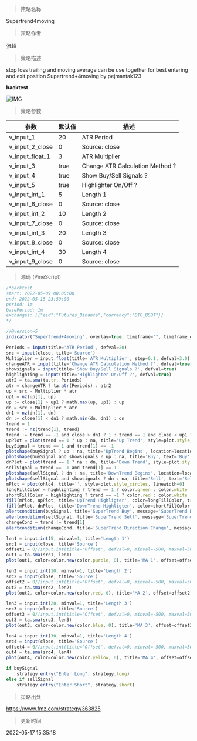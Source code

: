 
> 策略名称

Supertrend4moving

> 策略作者

张超

> 策略描述

stop loss trailing and moving average can be use together for best entering and exit position
Supertrend+4moving by pejmantak123

**backtest**

 ![IMG](https://www.fmz.com/upload/asset/14ee26429757153c544.png) 

> 策略参数



|参数|默认值|描述|
|----|----|----|
|v_input_1|20|ATR Period|
|v_input_2_close|0|Source: close|high|low|open|hl2|hlc3|hlcc4|ohlc4|
|v_input_float_1|3|ATR Multiplier|
|v_input_3|true|Change ATR Calculation Method ?|
|v_input_4|true|Show Buy/Sell Signals ?|
|v_input_5|true|Highlighter On/Off ?|
|v_input_int_1|5|Length 1|
|v_input_6_close|0|Source: close|high|low|open|hl2|hlc3|hlcc4|ohlc4|
|v_input_int_2|10|Length 2|
|v_input_7_close|0|Source: close|high|low|open|hl2|hlc3|hlcc4|ohlc4|
|v_input_int_3|20|Length 3|
|v_input_8_close|0|Source: close|high|low|open|hl2|hlc3|hlcc4|ohlc4|
|v_input_int_4|30|Length 4|
|v_input_9_close|0|Source: close|high|low|open|hl2|hlc3|hlcc4|ohlc4|


> 源码 (PineScript)

``` javascript
/*backtest
start: 2022-05-09 00:00:00
end: 2022-05-15 23:59:00
period: 1m
basePeriod: 1m
exchanges: [{"eid":"Futures_Binance","currency":"BTC_USDT"}]
*/

//@version=5
indicator("Supertrend+4moving", overlay=true, timeframe="", timeframe_gaps=true)

Periods = input(title='ATR Period', defval=20)
src = input(close, title='Source')
Multiplier = input.float(title='ATR Multiplier', step=0.1, defval=3.0)
changeATR = input(title='Change ATR Calculation Method ?', defval=true)
showsignals = input(title='Show Buy/Sell Signals ?', defval=true)
highlighting = input(title='Highlighter On/Off ?', defval=true)
atr2 = ta.sma(ta.tr, Periods)
atr = changeATR ? ta.atr(Periods) : atr2
up = src - Multiplier * atr
up1 = nz(up[1], up)
up := close[1] > up1 ? math.max(up, up1) : up
dn = src + Multiplier * atr
dn1 = nz(dn[1], dn)
dn := close[1] < dn1 ? math.min(dn, dn1) : dn
trend = 1
trend := nz(trend[1], trend)
trend := trend == -1 and close > dn1 ? 1 : trend == 1 and close < up1 ? -1 : trend
upPlot = plot(trend == 1 ? up : na, title='Up Trend', style=plot.style_linebr, linewidth=2, color=color.new(color.green, 0))
buySignal = trend == 1 and trend[1] == -1
plotshape(buySignal ? up : na, title='UpTrend Begins', location=location.absolute, style=shape.circle, size=size.tiny, color=color.new(color.green, 0))
plotshape(buySignal and showsignals ? up : na, title='Buy', text='Buy', location=location.absolute, style=shape.labelup, size=size.tiny, color=color.new(color.green, 0), textcolor=color.new(color.white, 0))
dnPlot = plot(trend == 1 ? na : dn, title='Down Trend', style=plot.style_linebr, linewidth=2, color=color.new(color.red, 0))
sellSignal = trend == -1 and trend[1] == 1
plotshape(sellSignal ? dn : na, title='DownTrend Begins', location=location.absolute, style=shape.circle, size=size.tiny, color=color.new(color.red, 0))
plotshape(sellSignal and showsignals ? dn : na, title='Sell', text='Sell', location=location.absolute, style=shape.labeldown, size=size.tiny, color=color.new(color.red, 0), textcolor=color.new(color.white, 0))
mPlot = plot(ohlc4, title='', style=plot.style_circles, linewidth=0)
longFillColor = highlighting ? trend == 1 ? color.green : color.white : color.white
shortFillColor = highlighting ? trend == -1 ? color.red : color.white : color.white
fill(mPlot, upPlot, title='UpTrend Highligter', color=longFillColor, transp=90)
fill(mPlot, dnPlot, title='DownTrend Highligter', color=shortFillColor, transp=90)
alertcondition(buySignal, title='SuperTrend Buy', message='SuperTrend Buy!')
alertcondition(sellSignal, title='SuperTrend Sell', message='SuperTrend Sell!')
changeCond = trend != trend[1]
alertcondition(changeCond, title='SuperTrend Direction Change', message='SuperTrend has changed direction!')

len1 = input.int(5, minval=1, title='Length 1')
src1 = input(close, title='Source')
offset1 = 0//input.int(title='Offset', defval=0, minval=-500, maxval=500)
out1 = ta.sma(src1, len1)
plot(out1, color=color.new(color.purple, 0), title='MA 1', offset=offset1)

len2 = input.int(10, minval=1, title='Length 2')
src2 = input(close, title='Source')
offset2 = 0//input.int(title='Offset', defval=0, minval=-500, maxval=500)
out2 = ta.sma(src2, len2)
plot(out2, color=color.new(color.red, 0), title='MA 2', offset=offset2)

len3 = input.int(20, minval=1, title='Length 3')
src3 = input(close, title='Source')
offset3 = 0//input.int(title='Offset', defval=0, minval=-500, maxval=500)
out3 = ta.sma(src3, len3)
plot(out3, color=color.new(color.blue, 0), title='MA 3', offset=offset3)

len4 = input.int(30, minval=1, title='Length 4')
src4 = input(close, title='Source')
offset4 = 0//input.int(title='Offset', defval=0, minval=-500, maxval=500)
out4 = ta.sma(src4, len4)
plot(out4, color=color.new(color.yellow, 0), title='MA 4', offset=offset4)

if buySignal
    strategy.entry("Enter Long", strategy.long)
else if sellSignal
    strategy.entry("Enter Short", strategy.short)
```

> 策略出处

https://www.fmz.com/strategy/363825

> 更新时间

2022-05-17 15:35:18
